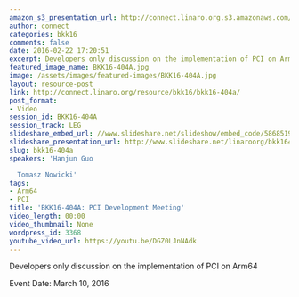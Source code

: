 ```yaml
---
amazon_s3_presentation_url: http://connect.linaro.org.s3.amazonaws.com/bkk16/Presentations/Thursday/BKK16-404A.pdf
author: connect
categories: bkk16
comments: false
date: 2016-02-22 17:20:51
excerpt: Developers only discussion on the implementation of PCI on Arm64
featured_image_name: BKK16-404A.jpg
image: /assets/images/featured-images/BKK16-404A.jpg
layout: resource-post
link: http://connect.linaro.org/resource/bkk16/bkk16-404a/
post_format:
- Video
session_id: BKK16-404A
session_track: LEG
slideshare_embed_url: //www.slideshare.net/slideshow/embed_code/58685196
slideshare_presentation_url: http://www.slideshare.net/linaroorg/bkk16404a-pci-development-meeting
slug: bkk16-404a
speakers: 'Hanjun Guo

  Tomasz Nowicki'
tags:
- Arm64
- PCI
title: 'BKK16-404A: PCI Development Meeting'
video_length: 00:00
video_thumbnail: None
wordpress_id: 3368
youtube_video_url: https://youtu.be/DGZ0LJnNAdk
---
```


Developers only discussion on the implementation of PCI on Arm64

Event Date: March 10, 2016

